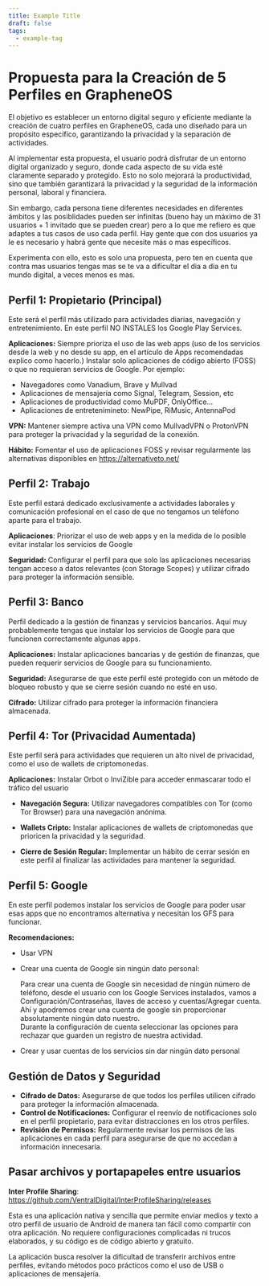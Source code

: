 ```yaml
---
title: Example Title
draft: false
tags:
  - example-tag
---
```


# **Propuesta para la Creación de 5 Perfiles en GrapheneOS**

El objetivo es establecer un entorno digital seguro y eficiente mediante la creación de cuatro perfiles en GrapheneOS, cada uno diseñado para un propósito específico, garantizando la privacidad y la separación de actividades.

Al implementar esta propuesta, el usuario podrá disfrutar de un entorno digital organizado y seguro, donde cada aspecto de su vida esté claramente separado y protegido. Esto no solo mejorará la productividad, sino que también garantizará la privacidad y la seguridad de la información personal, laboral y financiera.

Sin embargo, cada persona tiene diferentes necesidades en diferentes ámbitos y las posiblidades pueden ser infinitas (bueno hay un máximo de 31 usuarios + 1 invitado que se pueden crear) pero a lo que me refiero es que adaptes a tus casos de uso cada perfil. Hay gente que con dos usuarios ya le es necesario y habrá gente que necesite más o mas específicos.

Experimenta con ello, esto es solo una propuesta, pero ten en cuenta que contra mas usuarios tengas mas se te va a dificultar el dia a dia en tu mundo digital, a veces menos es mas.
## **Perfil 1: Propietario (Principal)**

Este será el perfil más utilizado para actividades diarias, navegación y entretenimiento.
En este perfil NO INSTALES los Google Play Services.

**Aplicaciones:** Siempre prioriza el uso de las web apps (uso de los servicios desde la web y no desde su app, en el artículo de Apps recomendadas explico como hacerlo.) 
Instalar solo aplicaciones de código abierto (FOSS) o que no requieran servicios de Google. Por ejemplo:

- Navegadores como Vanadium, Brave y Mullvad
- Aplicaciones de mensajería como Signal, Telegram, Session, etc 
- Aplicaciones de productividad como MuPDF, OnlyOffice...
- Aplicaciones de entretenimineto: NewPipe, RiMusic, AntennaPod

**VPN:** Mantener siempre activa una VPN como MullvadVPN o ProtonVPN para proteger la privacidad y la seguridad de la conexión.

**Hábito:** Fomentar el uso de aplicaciones FOSS y revisar regularmente las alternativas disponibles en https://alternativeto.net/

## **Perfil 2: Trabajo**

Este perfil estará dedicado exclusivamente a actividades laborales y comunicación profesional en el caso de que no tengamos un teléfono aparte para el trabajo.

**Aplicaciones**: Priorizar el uso de web apps y en la medida de lo posible evitar instalar los servicios de Google

**Seguridad:** Configurar el perfil para que solo las aplicaciones necesarias tengan acceso a datos relevantes (con Storage Scopes) y utilizar cifrado para proteger la información sensible.

## **Perfil 3: Banco** 

Perfil dedicado a la gestión de finanzas y servicios bancarios. Aquí muy probablemente tengas que instalar los servicios de Google para que funcionen correctamente algunas apps.

**Aplicaciones:** Instalar aplicaciones bancarias y de gestión de finanzas, que pueden requerir servicios de Google para su funcionamiento.

**Seguridad:** Asegurarse de que este perfil esté protegido con un método de bloqueo robusto y que se cierre sesión cuando no esté en uso.

**Cifrado:** Utilizar cifrado para proteger la información financiera almacenada.

## **Perfil 4: Tor (Privacidad Aumentada)**

Este perfil será para actividades que requieren un alto nivel de privacidad, como el uso de wallets de criptomonedas.

**Aplicaciones:** Instalar Orbot o InviZible para acceder enmascarar todo el tráfico del usuario

- **Navegación Segura:** Utilizar navegadores compatibles con Tor (como Tor Browser) para una navegación anónima.

- **Wallets Cripto:** Instalar aplicaciones de wallets de criptomonedas que prioricen la privacidad y la seguridad.

- **Cierre de Sesión Regular:** Implementar un hábito de cerrar sesión en este perfil al finalizar las actividades para mantener la seguridad.

## Perfil 5: Google

En este perfil podemos instalar los servicios de Google para poder usar esas apps que no encontramos alternativa y necesitan los GFS para funcionar.

**Recomendaciones:**

- Usar VPN

- Crear una cuenta de Google sin ningún dato personal:

	Para crear una cuenta de Google sin necesidad de ningún número de teléfono, desde el usuario con los Google Services instalados, vamos a Configuración/Contraseñas, llaves de acceso y cuentas/Agregar cuenta. Ahí y apodremos crear una cuenta de google sin proporcionar absolutamente ningún dato nuestro.  
	Durante la configuración de cuenta seleccionar las opciones para rechazar que guarden un registro de nuestra actividad.

- Crear y usar cuentas de los servicios sin dar ningún dato personal

## **Gestión de Datos y Seguridad**

- **Cifrado de Datos:** Asegurarse de que todos los perfiles utilicen cifrado para proteger la información almacenada.
- **Control de Notificaciones:** Configurar el reenvío de notificaciones solo en el perfil propietario, para evitar distracciones en los otros perfiles.
- **Revisión de Permisos:** Regularmente revisar los permisos de las aplicaciones en cada perfil para asegurarse de que no accedan a información innecesaria.

## Pasar archivos y portapapeles entre usuarios

**Inter Profile Sharing**: https://github.com/VentralDigital/InterProfileSharing/releases

Esta es una aplicación nativa y sencilla que permite enviar medios y texto a otro perfil de usuario de Android de manera tan fácil como compartir con otra aplicación. No requiere configuraciones complicadas ni trucos elaborados, y su código es de código abierto y gratuito. 

La aplicación busca resolver la dificultad de transferir archivos entre perfiles, evitando métodos poco prácticos como el uso de USB o aplicaciones de mensajería.



